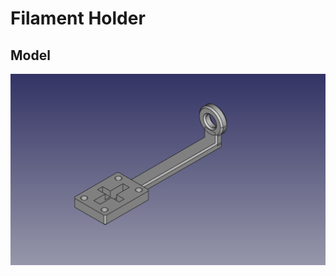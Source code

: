 # Filament Holder
## Model
![Filament Holder](https://github.com/mgafner/3d-printing/raw/master/filament-holder/filament-holder.png)

